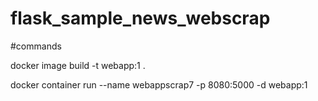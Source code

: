 # flask_sample_news_webscrap


#commands

docker image build -t webapp:1 .

docker container run --name webappscrap7 -p 8080:5000 -d webapp:1
